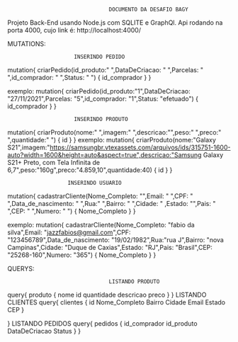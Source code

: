                                     DOCUMENTO DA DESAFIO BAGY


Projeto Back-End usando Node.js com SQLITE e GraphQl.
Api rodando na porta 4000, cujo link é: http://localhost:4000/ 


MUTATIONS:

                         INSERINDO PEDIDO
mutation{
  criarPedido(id_produto:" ",DataDeCriacao: " ",Parcelas: " ",id_comprador: " ",Status: " ") {
    id_comprador
  }
}

exemplo:
    mutation{
      criarPedido(id_produto:"1",DataDeCriacao: "27/11/2021",Parcelas: "5",id_comprador: "1",Status: "efetuado") {
        id_comprador
      }
    }

                         INSERINDO PRODUTO
mutation{
  criarProduto(nome:" ",imagem:" ",descricao:"",peso:" ",preco:" ",quantidade:" ") {
      id
  }
}
exemplo:
    mutation{
      criarProduto(nome:"Galaxy S21",imagem:"https://samsungbr.vtexassets.com/arquivos/ids/315751-1600-auto?width=1600&height=auto&aspect=true",descricao:"Samsung Galaxy S21+ Preto, com Tela Infinita de 6,7",peso:"160g",preco:"4.859,10",quantidade:40) {
          id
      }
    }

                       INSERINDO USUARIO

mutation{
  cadastrarCliente(Nome_Completo: "",Email: " ",CPF: " ",Data_de_nascimento: " ",Rua:" ",Bairro: " ",Cidade: " ,Estado: "",Pais: " ",CEP: " ",Numero: " ") {
     Nome_Completo
  }
}

exemplo:
    mutation{
      cadastrarCliente(Nome_Completo: "fabio da silva",Email: "jazzfabios@gmail.com",CPF: "123456789",Data_de_nascimento: "19/02/1982",Rua:"rua J",Bairro: "nova Campinas",Cidade: "Duque de Caxias",Estado: "RJ",Pais: "Brasil",CEP: "25268-160",Numero: "365") {
        Nome_Completo
      }
    }

QUERYS:

                                    LISTANDO PRODUTO
query{
  produto {
    nome
    id
    quantidade
    descricao
    preco
  }
}
                                    LISTANDO CLIENTES
query{
   clientes {
     id
    Nome_Completo
    Bairro
    Cidade
    Email
    Estado
    CEP
  }
  
}
                                    LISTANDO PEDIDOS
query{
  pedidos {
    id_comprador
    id_produto
    DataDeCriacao
    Status
  }
}


